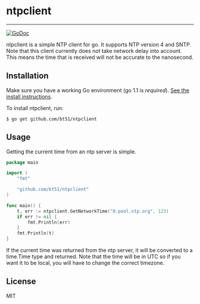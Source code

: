 # ntpclient
-------

[![GoDoc](https://godoc.org/github.com/bt51/ntpclient?status.png)](https://godoc.org/github.com/bt51/ntpclient)

ntpclient is a simple NTP client for go. It supports NTP version 4 and SNTP. Note that this client currently does not take network delay into account. This means the time that is received will not be accurate to the nanosecond.

## Installation
Make sure you have a working Go environment (go 1.1 is *required*). [See the install instructions](http://golang.org/doc/install.html).

To install ntpclient, run:
```
$ go get github.com/bt51/ntpclient
```

## Usage
Getting the current time from an ntp server is simple.

``` go
package main

import (
    "fmt"

    "github.com/bt51/ntpclient"
)

func main() {
    t, err := ntpclient.GetNetworkTime("0.pool.ntp.org", 123)
    if err != nil {
        fmt.Println(err)    
    }
    fmt.Println(t)
}
```
If the current time was returned from the ntp server, it will be converted to a time.Time type and returned. Note that the time will be in UTC so if you want it to be local, you will have to change the correct timezone.

License
-------

MIT
